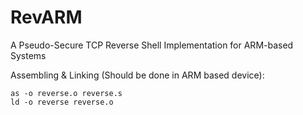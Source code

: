 # RevARM
A Pseudo-Secure TCP Reverse Shell Implementation for ARM-based Systems


Assembling & Linking (Should be done in ARM based device):
```
as -o reverse.o reverse.s
ld -o reverse reverse.o
```
